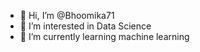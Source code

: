 - 👋 Hi, I’m @Bhoomika71
- 👀 I’m interested in Data Science
- 🌱 I’m currently learning machine learning

<!---
Bhoomika71/Bhoomika71 is a ✨ special ✨ repository because its `README.md` (this file) appears on your GitHub profile.
You can click the Preview link to take a look at your changes.
--->
